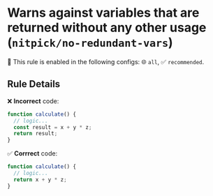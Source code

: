 # Warns against variables that are returned without any other usage (`nitpick/no-redundant-vars`)

💼 This rule is enabled in the following configs: 🌐 `all`, ✅ `recommended`.

<!-- end auto-generated rule header -->

## Rule Details

❌ **Incorrect** code:

```js
function calculate() {
  // logic...
  const result = x + y * z;
  return result;
}
```

✅ **Corrrect** code:

```js
function calculate() {
  // logic...
  return x + y * z;
}
```

